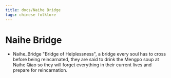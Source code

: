 ```yaml
---
title: docs/Naihe Bridge
tags: chinese folklore
---
```


# Naihe Bridge
- Naihe_Bridge "Bridge of Helplessness", a bridge every soul has to cross before being reincarnated, they are said to drink the Mengpo soup at Naihe Qiao so they will forget everything in their current lives and prepare for reincarnation.